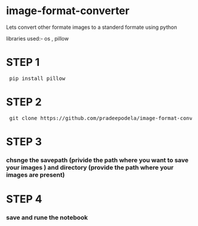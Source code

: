 # image-format-converter

Lets convert other formate images to a standerd formate using python 

libraries used:- os , pillow 

<h1> STEP 1 </h1>

<pre> pip install pillow </pre>

<h1> STEP 2 </h1>

<pre> git clone https://github.com/pradeepodela/image-format-converter </pre>


<h1> STEP 3 </h1>

<h3> chsnge the savepath (privide the path where you want to save your images ) and directory (provide the path where your images are present) </h3>


<h1> STEP 4 </h1>

<h3>save and rune the notebook<h3>
